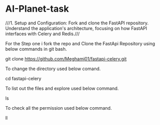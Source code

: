 # AI-Planet-task


///1. Setup and Configuration:
Fork and clone the FastAPI repository.
Understand the application's architecture, focusing on how FastAPI interfaces with Celery and Redis.///

For the Step one i fork the repo and Clone the FastApi Repository using below commands in git bash.

git clone https://github.com/Meghamj01/fastapi-celery.git

To change the directory used below comand.

cd fastapi-celery  

To list out the files and explore used below command.

ls    

To check all the permission used below command.

ll




